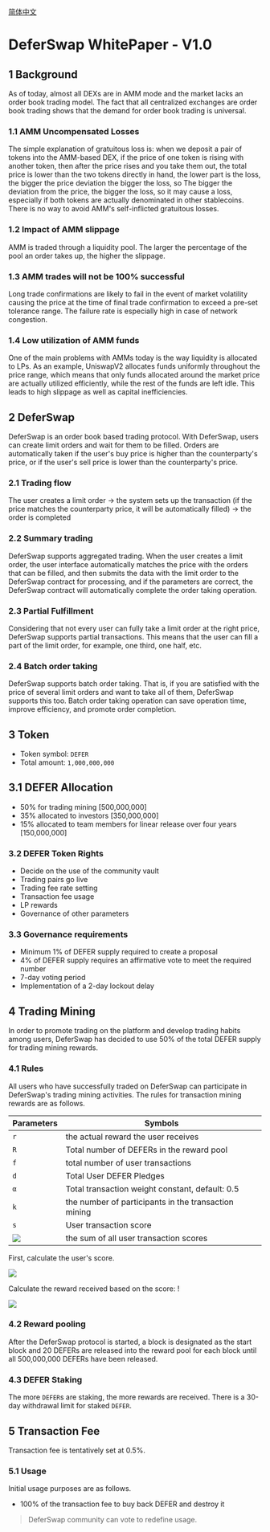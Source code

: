 [简体中文](README-zh.md)

# DeferSwap WhitePaper - V1.0

## 1 Background

As of today, almost all DEXs are in AMM mode and the market lacks an order book trading model. The fact that all centralized exchanges are order book trading shows that the demand for order book trading is universal.

### 1.1 AMM Uncompensated Losses

The simple explanation of gratuitous loss is: when we deposit a pair of tokens into the AMM-based DEX, if the price of one token is rising with another token, then after the price rises and you take them out, the total price is lower than the two tokens directly in hand, the lower part is the loss, the bigger the price deviation the bigger the loss, so The bigger the deviation from the price, the bigger the loss, so it may cause a loss, especially if both tokens are actually denominated in other stablecoins. There is no way to avoid AMM's self-inflicted gratuitous losses.

### 1.2 Impact of AMM slippage

AMM is traded through a liquidity pool. The larger the percentage of the pool an order takes up, the higher the slippage.

### 1.3 AMM trades will not be 100% successful

Long trade confirmations are likely to fail in the event of market volatility causing the price at the time of final trade confirmation to exceed a pre-set tolerance range. The failure rate is especially high in case of network congestion.

### 1.4 Low utilization of AMM funds

One of the main problems with AMMs today is the way liquidity is allocated to LPs. As an example, UniswapV2 allocates funds uniformly throughout the price range, which means that only funds allocated around the market price are actually utilized efficiently, while the rest of the funds are left idle. This leads to high slippage as well as capital inefficiencies.

## 2 DeferSwap

DeferSwap is an order book based trading protocol. With DeferSwap, users can create limit orders and wait for them to be filled. Orders are automatically taken if the user's buy price is higher than the counterparty's price, or if the user's sell price is lower than the counterparty's price.
 
### 2.1 Trading flow

The user creates a limit order -> the system sets up the transaction (if the price matches the counterparty price, it will be automatically filled) -> the order is completed 

### 2.2 Summary trading

DeferSwap supports aggregated trading. When the user creates a limit order, the user interface automatically matches the price with the orders that can be filled, and then submits the data with the limit order to the DeferSwap contract for processing, and if the parameters are correct, the DeferSwap contract will automatically complete the order taking operation.

### 2.3 Partial Fulfillment

Considering that not every user can fully take a limit order at the right price, DeferSwap supports partial transactions. This means that the user can fill a part of the limit order, for example, one third, one half, etc.

### 2.4 Batch order taking

DeferSwap supports batch order taking. That is, if you are satisfied with the price of several limit orders and want to take all of them, DeferSwap supports this too. Batch order taking operation can save operation time, improve efficiency, and promote order completion.

## 3 Token

+ Token symbol: `DEFER`
+ Total amount: `1,000,000,000`

## 3.1 DEFER Allocation

+ 50% for trading mining [500,000,000]
+ 35% allocated to investors [350,000,000]
+ 15% allocated to team members for linear release over four years [150,000,000]

### 3.2 DEFER Token Rights

+ Decide on the use of the community vault
+ Trading pairs go live
+ Trading fee rate setting
+ Transaction fee usage
+ LP rewards
+ Governance of other parameters

### 3.3 Governance requirements

+ Minimum 1% of DEFER supply required to create a proposal
+ 4% of DEFER supply requires an affirmative vote to meet the required number
+ 7-day voting period
+ Implementation of a 2-day lockout delay

## 4 Trading Mining

In order to promote trading on the platform and develop trading habits among users, DeferSwap has decided to use 50% of the total DEFER supply for trading mining rewards.

### 4.1 Rules

All users who have successfully traded on DeferSwap can participate in DeferSwap's trading mining activities. The rules for transaction mining rewards are as follows.

| Parameters | Symbols |
| --- | --- |
| `r` | the actual reward the user receives |
| `R` | Total number of DEFERs in the reward pool |
| `f` | total number of user transactions |
| `d` | Total User DEFER Pledges |
| `α` | Total transaction weight constant, default: 0.5 |
| `k` | the number of participants in the transaction mining |
| `s` | User transaction score |
| ![](https://latex.codecogs.com/gif.image?\sum_{n}s_{n}) | the sum of all user transaction scores |
  
  
First, calculate the user's score.  
  
![](https://latex.codecogs.com/gif.image?s=f^{\alpha}\times%20d^{(1-\alpha)})

  
Calculate the reward received based on the score: !  
  
![](https://latex.codecogs.com/gif.image?r=R\times\frac{s}{\sum_{n}s_{n}},n=1,2...k)
  
  
### 4.2 Reward pooling

After the DeferSwap protocol is started, a block is designated as the start block and 20 DEFERs are released into the reward pool for each block until all 500,000,000 DEFERs have been released.

### 4.3 DEFER Staking

The more `DEFER`s are staking, the more rewards are received. There is a 30-day withdrawal limit for staked `DEFER`.

## 5 Transaction Fee

Transaction fee is tentatively set at 0.5%.

### 5.1 Usage

Initial usage purposes are as follows.

+ 100% of the transaction fee to buy back DEFER and destroy it

> DeferSwap community can vote to redefine usage.
